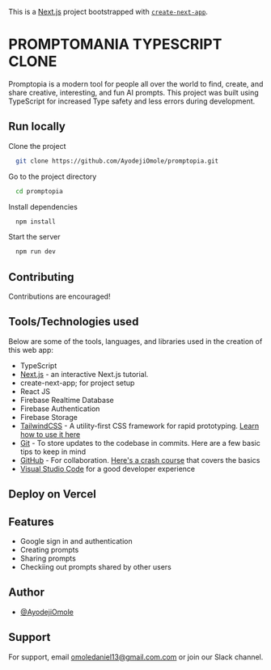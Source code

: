 This is a [Next.js](https://nextjs.org/) project bootstrapped with [`create-next-app`](https://github.com/vercel/next.js/tree/canary/packages/create-next-app).

# PROMPTOMANIA TYPESCRIPT CLONE

Promptopia is a modern tool for people all over the world to find, create, and share creative, interesting, and fun AI prompts. This project was built using TypeScript for increased Type safety and less errors during development.

## Run locally 

Clone the project

```bash
  git clone https://github.com/AyodejiOmole/promptopia.git
```

Go to the project directory

```bash
  cd promptopia
```

Install dependencies

```bash
  npm install
```

Start the server

```bash
  npm run dev
```

## Contributing

Contributions are encouraged!

## Tools/Technologies used

Below are some of the tools, languages, and libraries used in the creation of this web app:

- TypeScript
- [Next.js](https://nextjs.org/learn) - an interactive Next.js tutorial.
- create-next-app; for project setup
- React JS
- Firebase Realtime Database
- Firebase Authentication
- Firebase Storage
- [TailwindCSS](https://tailwindcss.com/) - A utility-first CSS framework for rapid prototyping. [Learn how to use it here](https://www.youtube.com/watch?v=pfaSUYaSgRo)
- [Git](https://git-scm.com/) - To store updates to the codebase in commits. Here are a few basic tips to keep in mind
- [GitHub](https://github.com/) - For collaboration. [Here's a crash course](https://www.youtube.com/watch?v=8Dd7KRpKeaE) that covers the basics
- [Visual Studio Code](https://code.visualstudio.com/) for a good developer experience

## Deploy on Vercel

## Features

- Google sign in and authentication
- Creating prompts
- Sharing prompts
- Checkiing out prompts shared by other users


## Author
- [@AyodejiOmole](https://github.com/AyodejiOmole)

## Support

For support, email omoledaniel13@gmail.com.com or join our Slack channel.

